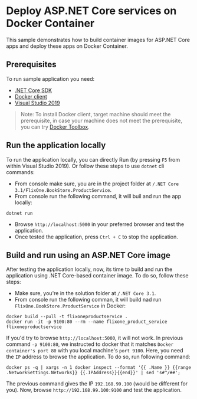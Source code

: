 # Deploy ASP.NET Core services on Docker Container

This sample demonstrates how to build container images for ASP.NET Core apps and deploy these apps on Docker Container.

## Prerequisites

To run sample application you need:

- [.NET Core SDK](https://dotnet.microsoft.com/download)
- [Docker client](https://docs.docker.com/docker-for-windows/)
- [Visual Studio 2019](https://visualstudio.microsoft.com/downloads/)

> Note: To install Docker client, target machine should meet the prerequisite, in case your machine does not meet the prerequisite, you can try [Docker Toolbox](https://docs.docker.com/docker-for-windows/install/).

## Run the application locally

To run the application locally, you can directly Run (by pressing ```F5``` from within Visual Studio 2019). Or follow these steps to use `dotnet` cli commands:

- From console make sure, you are in the project folder at `/.NET Core 3.1/FlixOne.BookStore.ProductService`.
- From console run the following command, it will buil and run the app locally:
 
```console
dotnet run
```

- Browse `http://localhost:5000` in your preferred browser and test the application.
- Once tested the application, press `Ctrl + C` to stop the application.

## Build and run using an ASP.NET Core image

After testing the application locally, now, its time to build and run the application using .NET Core-based container image. To do so, follow these steps: 

- Make sure, you're in the solution folder at `/.NET Core 3.1`.
- From console run the following comman, it will build nad run `FlixOne.BookStore.ProductService` in Docker:

```console
docker build --pull -t flixoneproductservice .
docker run -it -p 9100:80 --rm --name flixone_product_service flixoneproductservice
```

If you'd try to browse `http://localhost:5000`, it will not work. In previous command `-p 9100:80`, we instructed to docker that it matches `Docker container's port 80` with you local machine's `port 9100`. Here, you need the `IP` address to browse the application. To do so, run following command:

```console
docker ps -q | xargs -n 1 docker inspect --format '{{ .Name }} {{range .NetworkSettings.Networks}} {{.IPAddress}}{{end}}' | sed 's#^/##';
```

The previous command gives the IP  `192.168.99.100` (would be different for you). Now, browse `http://192.168.99.100:9100` and test the application.
